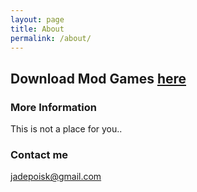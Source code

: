```yaml
---
layout: page
title: About
permalink: /about/
---
```


Download Mod Games [here](https://jadepoiskls.blogspot.com)
----

### More Information

This is not a place for you.. 


### Contact me

[jadepoisk@gmail.com](mailto:jadepoisk@gmail.com)
